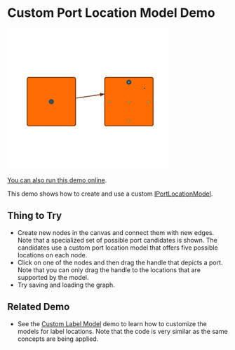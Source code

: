 # Custom Port Location Model Demo

<img src="../../resources/image/custom_port_model.png" alt="demo-thumbnail" height="320"/>

[You can also run this demo online](https://live.yworks.com/demos/input/customportmodel/index.html).

This demo shows how to create and use a custom [IPortLocationModel](https://docs.yworks.com/yfileshtml/#/api/IPortLocationModel).

## Thing to Try

- Create new nodes in the canvas and connect them with new edges.  
  Note that a specialized set of possible port candidates is shown. The candidates use a custom port location model that offers five possible locations on each node.
- Click on one of the nodes and then drag the handle that depicts a port. Note that you can only drag the handle to the locations that are supported by the model.
- Try saving and loading the graph.

## Related Demo

- See the [Custom Label Model](../customlabelmodel/index.html) demo to learn how to customize the models for label locations. Note that the code is very similar as the same concepts are being applied.
